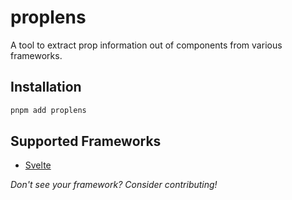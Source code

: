 # proplens

A tool to extract prop information out of components from various frameworks.

## Installation

```bash
pnpm add proplens
```

## Supported Frameworks

- [Svelte](https://svelte.dev/)

*Don't see your framework? Consider contributing!*